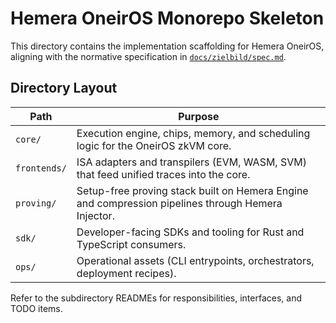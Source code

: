 # Hemera OneirOS Monorepo Skeleton

This directory contains the implementation scaffolding for Hemera OneirOS, aligning with the normative specification in [`docs/zielbild/spec.md`](../docs/zielbild/spec.md).

## Directory Layout

| Path | Purpose |
| --- | --- |
| `core/` | Execution engine, chips, memory, and scheduling logic for the OneirOS zkVM core. |
| `frontends/` | ISA adapters and transpilers (EVM, WASM, SVM) that feed unified traces into the core. |
| `proving/` | Setup-free proving stack built on Hemera Engine and compression pipelines through Hemera Injector. |
| `sdk/` | Developer-facing SDKs and tooling for Rust and TypeScript consumers. |
| `ops/` | Operational assets (CLI entrypoints, orchestrators, deployment recipes). |

Refer to the subdirectory READMEs for responsibilities, interfaces, and TODO items.
